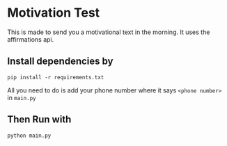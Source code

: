 # Motivation Test

This is made to send you a motivational text in the morning. It uses the affirmations api.

## Install dependencies by

`pip install -r requirements.txt`

All you need to do is add your phone number where it says `<phone number>` in `main.py`

## Then Run with 

`python main.py`
